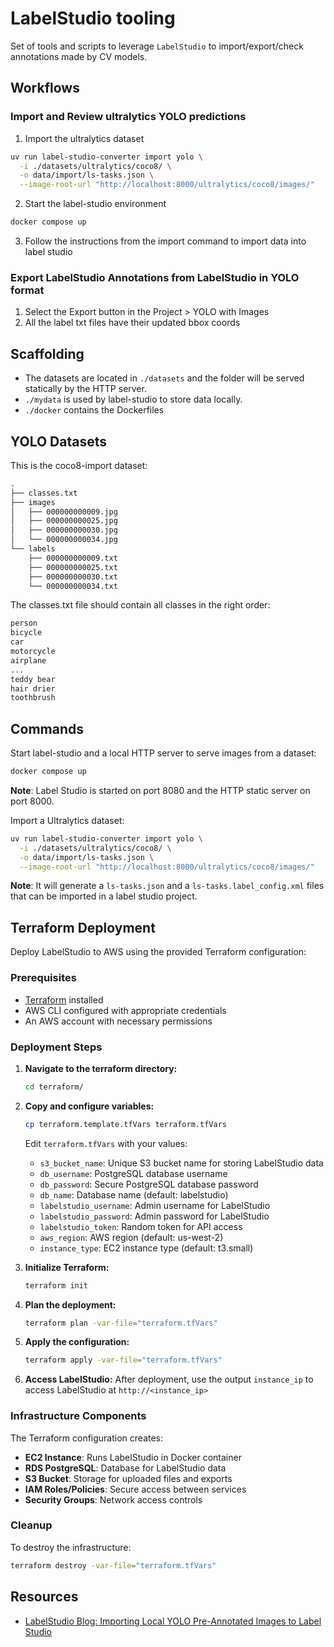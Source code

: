 # LabelStudio tooling

Set of tools and scripts to leverage `LabelStudio` to
import/export/check annotations made by CV models.

## Workflows

### Import and Review ultralytics YOLO predictions


1. Import the ultralytics dataset

```bash
uv run label-studio-converter import yolo \
  -i ./datasets/ultralytics/coco8/ \
  -o data/import/ls-tasks.json \
  --image-root-url "http://localhost:8000/ultralytics/coco8/images/"
```

2. Start the label-studio environment

```bash
docker compose up
```

3. Follow the instructions from the import command to import data into label
   studio

### Export LabelStudio Annotations from LabelStudio in YOLO format

1. Select the Export button in the Project > YOLO with Images
2. All the label txt files have their updated bbox coords

## Scaffolding

- The datasets are located in `./datasets` and the folder will be served
statically by the HTTP server.
- `./mydata` is used by label-studio to store data locally.
- `./docker` contains the Dockerfiles

## YOLO Datasets

This is the coco8-import dataset:

```txt
.
├── classes.txt
├── images
│   ├── 000000000009.jpg
│   ├── 000000000025.jpg
│   ├── 000000000030.jpg
│   └── 000000000034.jpg
└── labels
    ├── 000000000009.txt
    ├── 000000000025.txt
    ├── 000000000030.txt
    └── 000000000034.txt
```

The classes.txt file should contain all classes in the right order:

```txt
person
bicycle
car
motorcycle
airplane
...
teddy bear
hair drier
toothbrush
```

## Commands

Start label-studio and a local HTTP server to serve images from a dataset:

```bash
docker compose up
```

__Note__: Label Studio is started on port 8080 and the HTTP static server on
port 8000.

Import a Ultralytics dataset:

```bash
uv run label-studio-converter import yolo \
  -i ./datasets/ultralytics/coco8/ \
  -o data/import/ls-tasks.json \
  --image-root-url "http://localhost:8000/ultralytics/coco8/images/"
```

__Note__: It will generate a `ls-tasks.json` and a `ls-tasks.label_config.xml`
files that can be imported in a label studio project.

## Terraform Deployment

Deploy LabelStudio to AWS using the provided Terraform configuration:

### Prerequisites

- [Terraform](https://www.terraform.io/downloads) installed
- AWS CLI configured with appropriate credentials
- An AWS account with necessary permissions

### Deployment Steps

1. **Navigate to the terraform directory:**
   ```bash
   cd terraform/
   ```

2. **Copy and configure variables:**
   ```bash
   cp terraform.template.tfVars terraform.tfVars
   ```
   
   Edit `terraform.tfVars` with your values:
   - `s3_bucket_name`: Unique S3 bucket name for storing LabelStudio data
   - `db_username`: PostgreSQL database username
   - `db_password`: Secure PostgreSQL database password
   - `db_name`: Database name (default: labelstudio)
   - `labelstudio_username`: Admin username for LabelStudio
   - `labelstudio_password`: Admin password for LabelStudio
   - `labelstudio_token`: Random token for API access
   - `aws_region`: AWS region (default: us-west-2)
   - `instance_type`: EC2 instance type (default: t3.small)

3. **Initialize Terraform:**
   ```bash
   terraform init
   ```

4. **Plan the deployment:**
   ```bash
   terraform plan -var-file="terraform.tfVars"
   ```

5. **Apply the configuration:**
   ```bash
   terraform apply -var-file="terraform.tfVars"
   ```

6. **Access LabelStudio:**
   After deployment, use the output `instance_ip` to access LabelStudio at `http://<instance_ip>`

### Infrastructure Components

The Terraform configuration creates:
- **EC2 Instance**: Runs LabelStudio in Docker container
- **RDS PostgreSQL**: Database for LabelStudio data
- **S3 Bucket**: Storage for uploaded files and exports
- **IAM Roles/Policies**: Secure access between services
- **Security Groups**: Network access controls

### Cleanup

To destroy the infrastructure:
```bash
terraform destroy -var-file="terraform.tfVars"
```

## Resources

- [LabelStudio Blog: Importing Local YOLO Pre-Annotated Images to Label Studio](https://labelstud.io/blog/tutorial-importing-local-yolo-pre-annotated-images-to-label-studio/)
